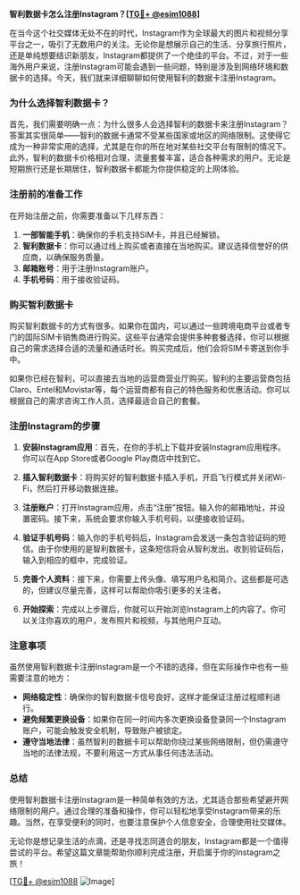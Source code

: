 **智利数据卡怎么注册Instagram？[[TG💪+ @esim1088](https://t.me/s/esim1088)]**

在当今这个社交媒体无处不在的时代，Instagram作为全球最大的图片和视频分享平台之一，吸引了无数用户的关注。无论你是想展示自己的生活、分享旅行照片，还是单纯想要结识新朋友，Instagram都提供了一个绝佳的平台。不过，对于一些海外用户来说，注册Instagram可能会遇到一些问题，特别是涉及到网络环境和数据卡的选择。今天，我们就来详细聊聊如何使用智利的数据卡注册Instagram。

### 为什么选择智利数据卡？

首先，我们需要明确一点：为什么很多人会选择智利的数据卡来注册Instagram？答案其实很简单——智利的数据卡通常不受某些国家或地区的网络限制。这使得它成为一种非常实用的选择，尤其是在你的所在地对某些社交平台有限制的情况下。此外，智利的数据卡价格相对合理，流量套餐丰富，适合各种需求的用户。无论是短期旅行还是长期居住，智利数据卡都能为你提供稳定的上网体验。

### 注册前的准备工作

在开始注册之前，你需要准备以下几样东西：

1. **一部智能手机**：确保你的手机支持SIM卡，并且已经解锁。
2. **智利数据卡**：你可以通过线上购买或者直接在当地购买。建议选择信誉好的供应商，以确保服务质量。
3. **邮箱账号**：用于注册Instagram账户。
4. **手机号码**：用于接收验证码。

### 购买智利数据卡

购买智利数据卡的方式有很多。如果你在国内，可以通过一些跨境电商平台或者专门的国际SIM卡销售商进行购买。这些平台通常会提供多种套餐选择，你可以根据自己的需求选择合适的流量和通话时长。购买完成后，他们会将SIM卡寄送到你手中。

如果你已经在智利，可以直接去当地的运营商营业厅购买。智利的主要运营商包括Claro、Entel和Movistar等，每个运营商都有自己的特色服务和优惠活动。你可以根据自己的需求咨询工作人员，选择最适合自己的套餐。

### 注册Instagram的步骤

1. **安装Instagram应用**：首先，在你的手机上下载并安装Instagram应用程序。你可以在App Store或者Google Play商店中找到它。

2. **插入智利数据卡**：将购买好的智利数据卡插入手机，开启飞行模式并关闭Wi-Fi，然后打开移动数据连接。

3. **注册账户**：打开Instagram应用，点击“注册”按钮。输入你的邮箱地址，并设置密码。接下来，系统会要求你输入手机号码，以便接收验证码。

4. **验证手机号码**：输入你的手机号码后，Instagram会发送一条包含验证码的短信。由于你使用的是智利数据卡，这条短信将会从智利发出。收到验证码后，输入到相应的框中，完成验证。

5. **完善个人资料**：接下来，你需要上传头像、填写用户名和简介。这些都是可选的，但建议尽量完善，这样可以帮助你吸引更多的关注者。

6. **开始探索**：完成以上步骤后，你就可以开始浏览Instagram上的内容了。你可以关注你喜欢的用户，发布照片和视频，与其他用户互动。

### 注意事项

虽然使用智利数据卡注册Instagram是一个不错的选择，但在实际操作中也有一些需要注意的地方：

- **网络稳定性**：确保你的智利数据卡信号良好，这样才能保证注册过程顺利进行。
- **避免频繁更换设备**：如果你在同一时间内多次更换设备登录同一个Instagram账户，可能会触发安全机制，导致账户被锁定。
- **遵守当地法律**：虽然智利的数据卡可以帮助你绕过某些网络限制，但仍需遵守当地的法律法规，不要利用这一方式从事任何违法活动。

### 总结

使用智利数据卡注册Instagram是一种简单有效的方法，尤其适合那些希望避开网络限制的用户。通过合理的准备和操作，你可以轻松地享受Instagram带来的乐趣。当然，在享受便利的同时，也要注意保护个人信息安全，合理使用社交媒体。

无论你是想记录生活的点滴，还是寻找志同道合的朋友，Instagram都是一个值得尝试的平台。希望这篇文章能帮助你顺利完成注册，开启属于你的Instagram之旅！

[[TG💪+ @esim1088](https://t.me/s/esim1088) ![Image](https://i.postimg.cc/4NQfJmqS/Snipaste-2025-05-13-00-14-12.png)]